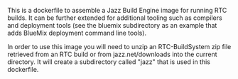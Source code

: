 This is a dockerfile to assemble a Jazz Build Engine image for running
RTC builds. It can be further extended for additional tooling such as
compilers and deployment tools (see the bluemix subdirectory as an example
that adds BlueMix deployment command line tools).

In order to use this image you will need to unzip an RTC-BuildSystem zip file
retrieved from an RTC build or from jazz.net/downloads into the current directory.
It will create a subdirectory called "jazz" that is used in this dockerfile.
